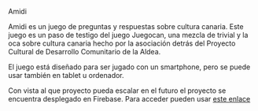 Amidi

Amidi es un juego de preguntas y respuestas sobre cultura canaria. Este juego es un paso de testigo del juego Juegocan, una mezcla de trivial y la oca sobre cultura canaria hecho por la asociación detrás del Proyecto Cultural de Desarrollo Comunitario de la Aldea.

El juego está diseñado para ser jugado con un smartphone, pero se puede usar también en tablet u ordenador. 

Con vista al que proyecto pueda escalar en el futuro el proyecto se encuentra desplegado en Firebase.
Para acceder pueden usar [este enlace](https://amidi-2489d.firebaseapp.com/)
